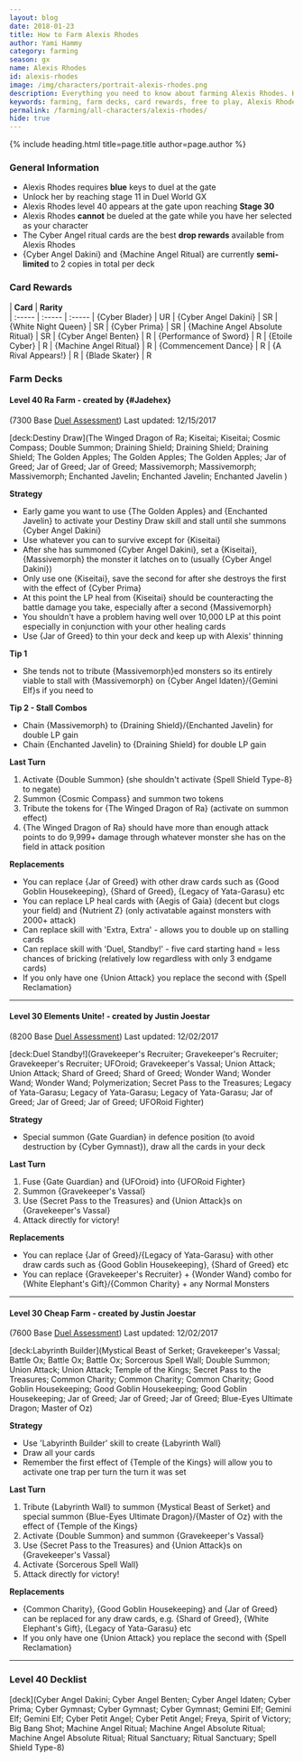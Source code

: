 ```yaml
---
layout: blog
date: 2018-01-23
title: How to Farm Alexis Rhodes
author: Yami Hammy
category: farming
season: gx
name: Alexis Rhodes
id: alexis-rhodes
image: /img/characters/portrait-alexis-rhodes.png
description: Everything you need to know about farming Alexis Rhodes. Her decklists, card rewards, top level farm decks with strategy information and free to play card replacements. This article will help you farm Alexis Rhodes as efficiently as possible.
keywords: farming, farm decks, card rewards, free to play, Alexis Rhodes
permalink: /farming/all-characters/alexis-rhodes/
hide: true
---
```


{% include heading.html title=page.title author=page.author %}

### General Information
* Alexis Rhodes requires **blue** keys to duel at the gate
* Unlock her by reaching stage 11 in Duel World GX
* Alexis Rhodes level 40 appears at the gate upon reaching **Stage 30**
* Alexis Rhodes **cannot** be dueled at the gate while you have her selected as your character
* The Cyber Angel ritual cards are the best **drop rewards** available from Alexis Rhodes
* {Cyber Angel Dakini} and {Machine Angel Ritual} are currently **semi-limited** to 2 copies in total per deck
 
### Card Rewards

| **Card** |  **Rarity**  
| :----- | :----- | :----- 
| {Cyber Blader} | UR
| {Cyber Angel Dakini} | SR
| {White Night Queen} | SR
| {Cyber Prima} | SR
| {Machine Angel Absolute Ritual} | SR
| {Cyber Angel Benten} | R
| {Performance of Sword} | R
| {Etoile Cyber} | R
| {Machine Angel Ritual} | R
| {Commencement Dance} | R
| {A Rival Appears!} | R
| {Blade Skater} | R

### Farm Decks

#### Level 40 Ra Farm - created by {#Jadehex} 
(7300 Base [Duel Assessment](/farming/duel-assessment-score/))
Last updated: 12/15/2017

[deck:Destiny Draw](The Winged Dragon of Ra; Kiseitai; Kiseitai; Cosmic Compass; Double Summon; Draining Shield; Draining Shield; Draining Shield; The Golden Apples; The Golden Apples; The Golden Apples; Jar of Greed; Jar of Greed; Jar of Greed; Massivemorph; Massivemorph; Massivemorph; Enchanted Javelin; Enchanted Javelin; Enchanted Javelin )

**Strategy**

* Early game you want to use {The Golden Apples} and {Enchanted Javelin} to activate your Destiny Draw skill and stall until she summons {Cyber Angel Dakini}
* Use whatever you can to survive except for {Kiseitai}
* After she has summoned {Cyber Angel Dakini}, set a {Kiseitai}, {Massivemorph} the monster it latches on to (usually {Cyber Angel Dakini})
* Only use one {Kiseitai}, save the second for after she destroys the first with the effect of {Cyber Prima}
* At this point the LP heal from {Kiseitai} should be counteracting the battle  damage you take, especially after a second {Massivemorph}
* You shouldn't have a problem having well over 10,000 LP at this point especially in conjunction with your other healing cards
* Use {Jar of Greed} to thin your deck and keep up with Alexis' thinning

**Tip 1**
- She tends not to tribute {Massivemorph}ed monsters so its entirely viable to stall with {Massivemorph} on {Cyber Angel Idaten}/{Gemini Elf}s if you need to

**Tip 2 - Stall Combos** 
- Chain {Massivemorph} to {Draining Shield}/{Enchanted Javelin} for double LP gain
- Chain {Enchanted Javelin} to {Draining Shield} for double LP gain

**Last Turn** 

1. Activate {Double Summon} (she shouldn't activate {Spell Shield Type-8} to negate)
2. Summon {Cosmic Compass} and summon two tokens
3. Tribute the tokens for {The Winged Dragon of Ra} (activate on summon effect)
4. {The Winged Dragon of Ra} should have more than enough attack points to do 9,999+ damage through whatever monster she has on the field in attack position
	
**Replacements**

* You can replace {Jar of Greed} with other draw cards such as {Good Goblin Housekeeping}, {Shard of Greed}, {Legacy of Yata-Garasu} etc
* You can replace LP heal cards with {Aegis of Gaia} (decent but clogs your field) and {Nutrient Z} (only activatable against monsters with 2000+ attack)
* Can replace skill with 'Extra, Extra' - allows you to double up on stalling cards
*  Can replace skill with 'Duel, Standby!' - five card starting hand = less chances of bricking (relatively low regardless with only 3 endgame cards)
* If you only have one {Union Attack} you replace the second with {Spell Reclamation}

---

#### Level 30 Elements Unite! - created by Justin Joestar 
(8200 Base [Duel Assessment](/farming/duel-assessment-score/))
Last updated: 12/02/2017

[deck:Duel Standby!](Gravekeeper's Recruiter; Gravekeeper's Recruiter; Gravekeeper's Recruiter; UFOroid; Gravekeeper's Vassal; Union Attack; Union Attack; Shard of Greed; Shard of Greed; Wonder Wand; Wonder Wand; Wonder Wand; Polymerization; Secret Pass to the Treasures; Legacy of Yata-Garasu; Legacy of Yata-Garasu; Legacy of Yata-Garasu; Jar of Greed; Jar of Greed; Jar of Greed; UFORoid Fighter)

**Strategy**

* Special summon {Gate Guardian} in defence position (to avoid destruction by {Cyber Gymnast}), draw all the cards in your deck

**Last Turn** 

1. Fuse {Gate Guardian} and {UFOroid} into {UFORoid Fighter}
2. Summon {Gravekeeper's Vassal} 
3. Use {Secret Pass to the Treasures} and {Union Attack}s on {Gravekeeper's Vassal} 
4. Attack directly for victory!
	
**Replacements**

* You can replace {Jar of Greed}/{Legacy of Yata-Garasu} with other draw cards such as {Good Goblin Housekeeping}, {Shard of Greed} etc
* You can replace {Gravekeeper's Recruiter} + {Wonder Wand} combo for {White Elephant's Gift}/{Common Charity} + any Normal Monsters

---

#### Level 30 Cheap Farm - created by Justin Joestar 
(7600 Base [Duel Assessment](/farming/duel-assessment-score/))
Last updated: 12/02/2017

[deck:Labyrinth Builder](Mystical Beast of Serket; Gravekeeper's Vassal; Battle Ox; Battle Ox; Battle Ox; Sorcerous Spell Wall; Double Summon; Union Attack; Union Attack; Temple of the Kings; Secret Pass to the Treasures; Common Charity; Common Charity; Common Charity; Good Goblin Housekeeping; Good Goblin Housekeeping; Good Goblin Housekeeping; Jar of Greed; Jar of Greed; Jar of Greed; Blue-Eyes Ultimate Dragon; Master of Oz)

**Strategy**

* Use 'Labyrinth Builder' skill to create {Labyrinth Wall}
* Draw all your cards
* Remember the first effect of {Temple of the Kings} will allow you to activate one trap per turn the turn it was set

**Last Turn** 

1. Tribute {Labyrinth Wall} to summon {Mystical Beast of Serket} and special summon {Blue-Eyes Ultimate Dragon}/{Master of Oz} with the effect of {Temple of the Kings}
2. Activate {Double Summon} and summon {Gravekeeper's Vassal} 
3. Use {Secret Pass to the Treasures} and {Union Attack}s on {Gravekeeper's Vassal} 
4. Activate {Sorcerous Spell Wall}
5. Attack directly for victory!

**Replacements**

* {Common Charity}, {Good Goblin Housekeeping} and {Jar of Greed} can be replaced for any draw cards, e.g. {Shard of Greed}, {White Elephant's Gift}, {Legacy of Yata-Garasu} etc
* If you only have one {Union Attack} you replace the second with {Spell Reclamation}

---
 
### Level 40 Decklist

[deck](Cyber Angel Dakini; Cyber Angel Benten; Cyber Angel Idaten; Cyber Prima; Cyber Gymnast; Cyber Gymnast; Cyber Gymnast; Gemini Elf; Gemini Elf; Gemini Elf; Cyber Petit Angel; Cyber Petit Angel; Freya, Spirit of Victory; Big Bang Shot; Machine Angel Ritual; Machine Angel Absolute Ritual; Machine Angel Absolute Ritual; Ritual Sanctuary; Ritual Sanctuary; Spell Shield Type-8)